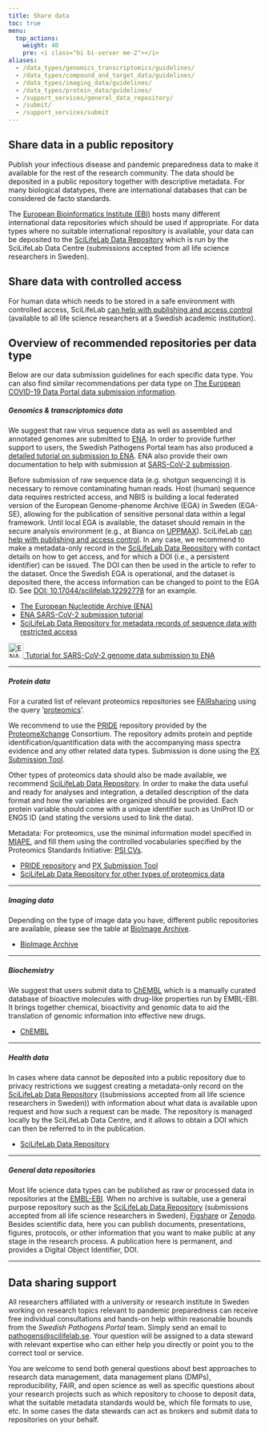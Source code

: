 ```yaml
---
title: Share data
toc: true
menu:
  top_actions:
    weight: 40
    pre: <i class="bi bi-server me-2"></i>
aliases:
  - /data_types/genomics_transcriptomics/guidelines/
  - /data_types/compound_and_target_data/guidelines/
  - /data_types/imaging_data/guidelines/
  - /data_types/protein_data/guidelines/
  - /support_services/general_data_repository/
  - /submit/
  - /support_services/submit
---
```


## Share data in a public repository

Publish your infectious disease and pandemic preparedness data to make it available for the rest of the research community. The data should be deposited in a public repository together with descriptive metadata. For many biological datatypes, there are international databases that can be considered de facto standards.

The [European Bioinformatics Institute (EBI)](https://www.ebi.ac.uk/) hosts many different international data repositories which should be used if appropriate. For data types where no suitable international repository is available, your data can be deposited to the [SciLifeLab Data Repository](https://scilifelab.se/data/repository) which is run by the SciLifeLab Data Centre (submissions accepted from all life science researchers in Sweden).

## Share data with controlled access

For human data which needs to be stored in a safe environment with controlled access, SciLifeLab [can help with publishing and access control](https://www.scilifelab.se/data/humandata/) (available to all life science researchers at a Swedish academic institution).

## Overview of recommended repositories per data type

Below are our data submission guidelines for each specific data type. You can also find similar recommendations per data type on [The European COVID-19 Data Portal data submission information](https://www.covid19dataportal.org/submit-data).

##### Genomics & transcriptomics data

We suggest that raw virus sequence data as well as assembled and annotated genomes are submitted to [ENA](https://www.ebi.ac.uk/ena). In order to provide further support to users, the Swedish Pathogens Portal team has also produced a [detailed tutorial on submission to ENA](/support_services/tutorial_ena/tutorial_ena_intro). ENA also provide their own documentation to help with submission at [SARS-CoV-2 submission](https://ena-browser-docs.readthedocs.io/en/latest/help_and_guides/sars-cov-2-submissions.html).

Before submission of raw sequence data (e.g. shotgun sequencing) it is necessary to remove contaminating human reads. Host (human) sequence data requires restricted access, and NBIS is building a local federated version of the European Genome-phenome Archive (EGA) in Sweden (EGA-SE), allowing for the publication of sensitive personal data within a legal framework. Until local EGA is available, the dataset should remain in the secure analysis environment (e.g., at Bianca on [UPPMAX](https://www.uppmax.uu.se/)). SciLifeLab [can help with publishing and access control](https://www.scilifelab.se/data/humandata/). In any case, we recommend to make a metadata-only record in the [SciLifeLab Data Repository](/support_services/general_data_repository/) with contact details on how to get access, and for which a DOI (i.e., a persistent identifier) can be issued. The DOI can then be used in the article to refer to the dataset. Once the Swedish EGA is operational, and the dataset is deposited there, the access information can be changed to point to the EGA ID. See [DOI: 10.17044/scilifelab.12292778](https://doi.org/10.17044/scilifelab.12292778.v1) for an example.

- [The European Nucleotide Archive (ENA)](https://www.ebi.ac.uk/ena)
- [ENA SARS-CoV-2 submission tutorial](https://pathogens.se/support_services/tutorial_ena/tutorial_ena_intro/)
- [SciLifeLab Data Repository for metadata records of sequence data with restricted access](https://scilifelab.se/data/repository)

<div class="container mb-4 ena_tutorial_banner">
    <a href="/support_services/tutorial_ena/tutorial_ena_intro/" aria-hidden="true">
      <img height="30px" alt="ENA logo" src="/img/ena_tutorial/ENA_logo_2021.png">
    </a>
    <a href="/support_services/tutorial_ena/tutorial_ena_intro/">
      Tutorial for SARS-CoV-2 genome data submission to ENA
    </a>
</div>

---

##### Protein data

For a curated list of relevant proteomics repositories see [FAIRsharing](https://fairsharing.org/) using the query ’[proteomics](https://fairsharing.org/search/?q=proteomics&content=biodbcore&name=&taxonomies=&organisations=&shortname=&description=&supportlinks=&licenses=&countries=&maintainers=&expanded_onto_domains=&expanded_onto_disciplines=&user_defined_tags=&record_id=&miriam_id=&search_state=hidden)’.

We recommend to use the [PRIDE](https://www.ebi.ac.uk/pride/) repository provided by the [ProteomeXchange](http://www.proteomexchange.org/) Consortium. The repository admits protein and peptide identification/quantification data with the accompanying mass spectra evidence and any other related data types. Submission is done using the [PX Submission Tool](https://www.ebi.ac.uk/pride/markdownpage/pridesubmissiontool).

Other types of proteomics data should also be made available, we recommend [SciLifeLab Data Repository](/support_services/general_data_repository/). In order to make the data useful and ready for analyses and integration, a detailed description of the data format and how the variables are organized should be provided. Each protein variable should come with a unique identifier such as UniProt ID or ENGS ID (and stating the versions used to link the data).

Metadata: For proteomics, use the minimal information model specified in [MIAPE](https://doi.org/10.25504/FAIRsharing.8vv5fc), and fill them using the controlled vocabularies specified by the Proteomics Standards Initiative: [PSI CVs](https://doi.org/10.25504/FAIRsharing.sxh2dp).

- [PRIDE repository](https://www.ebi.ac.uk/pride/) and [PX Submission Tool](https://www.ebi.ac.uk/pride/markdownpage/pridesubmissiontool)
- [SciLifeLab Data Repository for other types of proteomics data](https://scilifelab.se/data/repository)

---

##### Imaging data

Depending on the type of image data you have, different public repositories are available, please see the table at [BioImage Archive](https://www.ebi.ac.uk/bioimage-archive/).

- [BioImage Archive](https://www.ebi.ac.uk/bioimage-archive/)

---

##### Biochemistry

We suggest that users submit data to [ChEMBL](https://www.ebi.ac.uk/chembl/) which is a manually curated database of bioactive molecules with drug-like properties run by EMBL-EBI. It brings together chemical, bioactivity and genomic data to aid the translation of genomic information into effective new drugs.

- [ChEMBL](https://www.ebi.ac.uk/chembl/)

---

##### Health data

In cases where data cannot be deposited into a public repository due to privacy restrictions we suggest creating a metadata-only record on the [SciLifeLab Data Repository](https://scilifelab.se/data/repository) ((submissions accepted from all life science researchers in Sweden)) with information about what data is available upon request and how such a request can be made. The repository is managed locally by the SciLifeLab Data Centre, and it allows to obtain a DOI which can then be referred to in the publication.

- [SciLifeLab Data Repository](https://scilifelab.se/data/repository)

---

##### General data repositories

Most life science data types can be published as raw or processed data in repositories at the [EMBL-EBI](https://www.ebi.ac.uk). When no archive is suitable, use a general purpose repository such as the [SciLifeLab Data Repository](https://scilifelab.se/data/repository) (submissions accepted from all life science researchers in Sweden), [Figshare](https://figshare.com) or [Zenodo](https://zenodo.org). Besides scientific data, here you can publish documents, presentations, figures, protocols, or other information that you want to make public at any stage in the research process. A publication here is permanent, and provides a Digital Object Identifier, DOI.

---

## Data sharing support

All researchers affiliated with a university or research institute in Sweden working on research topics relevant to pandemic preparedness can receive free individual consultations and hands-on help within reasonable bounds from the _Swedish Pathogens Portal_ team. Simply send an email to <pathogens@scilifelab.se>. Your question will be assigned to a data steward with relevant expertise who can either help you directly or point you to the correct tool or service.

You are welcome to send both general questions about best approaches to research data management, data management plans (DMPs), reproducibility, FAIR, and open science as well as specific questions about your research projects such as which repository to choose to deposit data, what the suitable metadata standards would be, which file formats to use, etc. In some cases the data stewards can act as brokers and submit data to repositories on your behalf.
